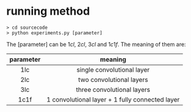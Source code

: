 # running method

```shell 
> cd sourcecode
> python experiments.py [parameter]
```

The [parameter] can be $1cl$, $2cl$, $3cl$ and $1c1f$. The meaning of them are:

parameter | meaning
:-:|:-:
1lc| single convolutional layer 
2lc| two convolutional layers
3lc| three convolutional layers
1c1f| 1 convolutional layer + 1 fully connected layer